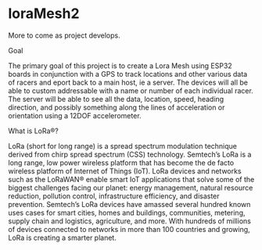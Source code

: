 # loraMesh2
More to come as project develops.

Goal

The primary goal of this project is to create a Lora Mesh using ESP32 boards in conjunction with a GPS to track locations and other various data of racers and eport back to a main host, ie a server. The devices will all be able to custom addressable with a name or number of each individual racer. The server will be able to see all the data, location, speed, heading direction, and possibly something along the lines of acceleration or orientation using a 12DOF accelerometer.

What is LoRa®?

LoRa (short for long range) is a spread spectrum modulation technique derived from chirp spread spectrum (CSS) technology. Semtech’s LoRa is a long range, low power wireless platform that has become the de facto wireless platform of Internet of Things (IoT). LoRa devices and networks such as the LoRaWAN® enable smart IoT applications that solve some of the biggest challenges facing our planet: energy management, natural resource reduction, pollution control, infrastructure efficiency, and disaster prevention. Semtech’s LoRa devices have amassed several hundred known uses cases for smart cities, homes and buildings, communities, metering, supply chain and logistics, agriculture, and more. With hundreds of millions of devices connected to networks in more than 100 countries and growing, LoRa is creating a smarter planet.
